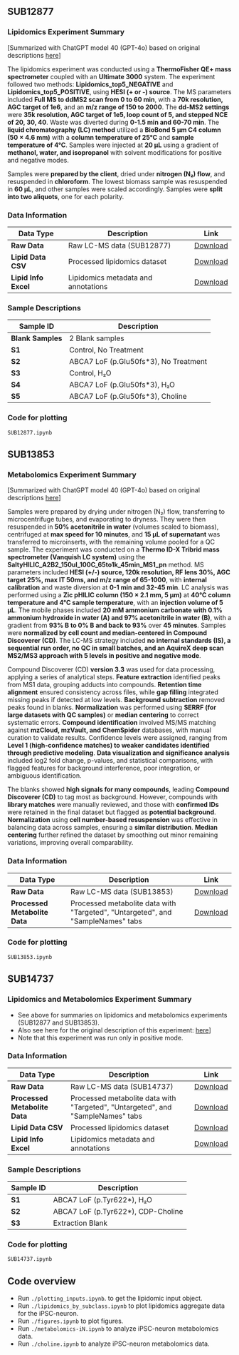 
## SUB12877

### Lipidomics Experiment Summary
[Summarized with ChatGPT model 40 (GPT-4o) based on original descriptions [here](https://storage.googleapis.com/abca7lof/LCMS/SUB12877/5341.SUB12877_Lipidomics.pdf)]

The lipidomics experiment was conducted using a **ThermoFisher QE+ mass spectrometer** coupled with an **Ultimate 3000** system. The experiment followed two methods: **Lipidomics_top5_NEGATIVE** and **Lipidomics_top5_POSITIVE**, using **HESI (+ or -) source**. The MS parameters included **Full MS to ddMS2 scan from 0 to 60 min**, with a **70k resolution, AGC target of 1e6**, and an **m/z range of 150 to 2000**. The **dd-MS2 settings** were **35k resolution, AGC target of 1e5, loop count of 5, and stepped NCE of 20, 30, 40**. Waste was diverted during **0-1.5 min and 60-70 min**. The **liquid chromatography (LC) method** utilized a **BioBond 5 µm C4 column (50 × 4.6 mm)** with a **column temperature of 25°C** and **sample temperature of 4°C**. Samples were injected at **20 µL** using a gradient of **methanol, water, and isopropanol** with solvent modifications for positive and negative modes. 

Samples were **prepared by the client**, dried under **nitrogen (N₂) flow**, and resuspended in **chloroform**. The lowest biomass sample was resuspended in **60 µL**, and other samples were scaled accordingly. Samples were **split into two aliquots**, one for each polarity.

### Data Information

| Data Type          | Description | Link |
|--------------------|-------------|------|
| **Raw Data**      | Raw LC-MS data (SUB12877) | [Download](https://www.dropbox.com/scl/fo/zwxx32par2phdua0pwp2z/AIT-bmbxfCj1h-EMuCpUjY4?rlkey=gk5qa1hybb7ckz6gyqwv5fdeq&st=qkm7ba8q&dl=0) |
| **Lipid Data CSV**  | Processed lipidomics dataset | [Download](https://storage.googleapis.com/abca7lof/LCMS/SUB12877/1096.SUB12877_lipidXData.csv) |
| **Lipid Info Excel** | Lipidomics metadata and annotations | [Download](https://storage.googleapis.com/abca7lof/LCMS/SUB12877/3497.SUB12877_LipidomicsData.xlsx) |

### Sample Descriptions

| Sample ID | Description |
|-----------|------------|
| **Blank Samples** | 2 Blank samples |
| **S1** | Control, No Treatment |
| **S2** | ABCA7 LoF (p.Glu50fs*3), No Treatment |
| **S3** | Control, H₂O |
| **S4** | ABCA7 LoF (p.Glu50fs*3), H₂O |
| **S5** | ABCA7 LoF (p.Glu50fs*3), Choline |

### Code for plotting 
`SUB12877.ipynb`

## SUB13853

### Metabolomics Experiment Summary
[Summarized with ChatGPT model 40 (GPT-4o) based on original descriptions [here](https://storage.googleapis.com/abca7lof/LCMS/SUB13853/7177.SUB13853__metabolomics.pdf)]

Samples were prepared by drying under nitrogen (N₂) flow, transferring to microcentrifuge tubes, and evaporating to dryness. They were then resuspended in **50% acetonitrile in water** (volumes scaled to biomass), centrifuged at **max speed for 10 minutes**, and **15 µL of supernatant** was transferred to microinserts, with the remaining volume pooled for a QC sample. The experiment was conducted on a **Thermo ID-X Tribrid mass spectrometer (Vanquish LC system)** using the **SaltyHILIC_A2B2_150ul_100C_65to1k_45min_MS1_pn** method. MS parameters included **HESI (+/-) source, 120k resolution, RF lens 30%, AGC target 25%, max IT 50ms, and m/z range of 65-1000**, with **internal calibration** and waste diversion at **0-1 min and 32-45 min**. LC analysis was performed using a **Zic pHILIC column (150 × 2.1 mm, 5 µm)** at **40°C column temperature and 4°C sample temperature**, with an **injection volume of 5 µL**. The mobile phases included **20 mM ammonium carbonate with 0.1% ammonium hydroxide in water (A) and 97% acetonitrile in water (B)**, with a gradient from **93% B to 0% B and back to 93%** over **45 minutes**. Samples were **normalized by cell count and median-centered in Compound Discoverer (CD)**. The LC-MS strategy included **no internal standards (IS), a sequential run order, no QC in small batches, and an AquireX deep scan MS2/MS3 approach with 5 levels in positive and negative mode**.

Compound Discoverer (CD) **version 3.3** was used for data processing, applying a series of analytical steps. **Feature extraction** identified peaks from MS1 data, grouping adducts into compounds. **Retention time alignment** ensured consistency across files, while **gap filling** integrated missing peaks if detected at low levels. **Background subtraction** removed peaks found in blanks. **Normalization** was performed using **SERRF (for large datasets with QC samples)** or **median centering** to correct systematic errors. **Compound identification** involved MS/MS matching against **mzCloud, mzVault, and ChemSpider** databases, with manual curation to validate results. Confidence levels were assigned, ranging from **Level 1 (high-confidence matches) to weaker candidates identified through predictive modeling**. **Data visualization and significance analysis** included log2 fold change, p-values, and statistical comparisons, with flagged features for background interference, poor integration, or ambiguous identification.

The blanks showed **high signals for many compounds**, leading **Compound Discoverer (CD)** to tag most as background. However, compounds with **library matches** were manually reviewed, and those with **confirmed IDs** were retained in the final dataset but flagged as **potential background**. **Normalization** using **cell number-based resuspension** was effective in balancing data across samples, ensuring a **similar distribution**. **Median centering** further refined the dataset by smoothing out minor remaining variations, improving overall comparability.

### Data Information

| Data Type          | Description | Link |
|--------------------|-------------|------|
| **Raw Data**      | Raw LC-MS data (SUB13853) | [Download]() |
| **Processed Metabolite Data**  | Processed metabolite data with "Targeted", "Untargeted", and "SampleNames" tabs| [Download](https://storage.googleapis.com/abca7lof/LCMS/SUB13853/1338.SUB13853_MetabolomicsData.xlsx) |

### Code for plotting 
`SUB13853.ipynb`

## SUB14737

### Lipidomics and Metabolomics Experiment Summary
- See above for summaries on lipidomics and metabolomics experiments (SUB12877 and SUB13853).
- Also see here for the original description of this experiment: [here](https://storage.googleapis.com/abca7lof/LCMS/SUB14737/1757.SUB14737__metabolomics_lipidomics.pdf)]
- Note that this experiment was run only in positive mode.

### Data Information

| Data Type          | Description | Link |
|--------------------|-------------|------|
| **Raw Data**      | Raw LC-MS data (SUB14737) | [Download]() |
| **Processed Metabolite Data**  | Processed metabolite data with "Targeted", "Untargeted", and "SampleNames" tabs| [Download](https://storage.googleapis.com/abca7lof/LCMS/SUB14737/7372.SUB14737_MetabolomicsData.xlsx) |
| **Lipid Data CSV**  | Processed lipidomics dataset | [Download](https://storage.googleapis.com/abca7lof/LCMS/SUB14737/5041.SUB14737_LipidXData.csv) |
| **Lipid Info Excel** | Lipidomics metadata and annotations | [Download](https://storage.googleapis.com/abca7lof/LCMS/SUB14737/4459.SUB14737_LididomicsData.xlsx) |


### Sample Descriptions

| Sample ID | Description |
|-----------|------------|
| **S1** | ABCA7 LoF (p.Tyr622*), H₂O |
| **S2** | ABCA7 LoF (p.Tyr622*), CDP-Choline |
| **S3** | Extraction Blank |

### Code for plotting 
`SUB14737.ipynb`

## Code overview
- Run `./plotting_inputs.ipynb`. to get the lipidomic input object.
- Run `./lipidomics_by_subclass.ipynb` to plot lipidomics aggregate data for the iPSC-neuron.
- Run `./figures.ipynb` to plot figures.
- Run `./metabolomics-iN.ipynb` to analyze iPSC-neuron metabolomics data.
- Run `./choline.ipynb` to analyze iPSC-neuron metabolomics data.
